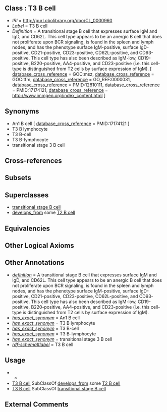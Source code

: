 
## Class : T3 B cell

 * *IRI* = http://purl.obolibrary.org/obo/CL_0000960
 * *Label* = T3 B cell
 * *Definition* = A transitional stage B cell that expresses surface IgM and IgD, and CD62L. This cell type appears to be an anergic B cell that does not proliferate upon BCR signaling, is found in the spleen and lymph nodes, and has the phenotype surface IgM-positive, surface IgD-positive, CD21-positive, CD23-positive, CD62L-positive, and CD93-positive. This cell type has also been described as IgM-low, CD19-positive, B220-positive, AA4-positive, and CD23-positive (i.e. this cell-type is distinguished from T2 cells by surface expression of IgM). [ [database_cross_reference](../../ef/oboInOwl#hasDbXref.md) = GOC:msz, [database_cross_reference](../../ef/oboInOwl#hasDbXref.md) = GOC:tfm, [database_cross_reference](../../ef/oboInOwl#hasDbXref.md) = GO_REF:0000031, [database_cross_reference](../../ef/oboInOwl#hasDbXref.md) = PMID:12810111, [database_cross_reference](../../ef/oboInOwl#hasDbXref.md) = PMID:17174121, [database_cross_reference](../../ef/oboInOwl#hasDbXref.md) = http://www.immgen.org/index_content.html ]

## Synonyms

 * An1 B cell [ [database_cross_reference](../../ef/oboInOwl#hasDbXref.md) = PMID:17174121 ]
 * T3 B lymphocyte
 * T3 B-cell
 * T3 B-lymphocyte
 * transitional stage 3 B cell

## Cross-references


## Subsets


## Superclasses

 * [transitional stage B cell](../../CL/18/CL_0000818.md)
 * [develops_from](../../RO/02/RO_0002202.md) some [T2 B cell](../../CL/59/CL_0000959.md)

## Equivalencies


## Other Logical Axioms


## Other Annotations

 * *[definition](../../IAO/15/IAO_0000115.md)* = A transitional stage B cell that expresses surface IgM and IgD, and CD62L. This cell type appears to be an anergic B cell that does not proliferate upon BCR signaling, is found in the spleen and lymph nodes, and has the phenotype surface IgM-positive, surface IgD-positive, CD21-positive, CD23-positive, CD62L-positive, and CD93-positive. This cell type has also been described as IgM-low, CD19-positive, B220-positive, AA4-positive, and CD23-positive (i.e. this cell-type is distinguished from T2 cells by surface expression of IgM).
 * *[has_exact_synonym](../../ym/oboInOwl#hasExactSynonym.md)* = An1 B cell
 * *[has_exact_synonym](../../ym/oboInOwl#hasExactSynonym.md)* = T3 B lymphocyte
 * *[has_exact_synonym](../../ym/oboInOwl#hasExactSynonym.md)* = T3 B-cell
 * *[has_exact_synonym](../../ym/oboInOwl#hasExactSynonym.md)* = T3 B-lymphocyte
 * *[has_exact_synonym](../../ym/oboInOwl#hasExactSynonym.md)* = transitional stage 3 B cell
 * *[rdf-schema#label](../../el/rdf-schema#label.md)* = T3 B cell

## Usage

 * -
 * [T3 B cell](../../CL/60/CL_0000960.md) SubClassOf [develops_from](../../RO/02/RO_0002202.md) some [T2 B cell](../../CL/59/CL_0000959.md)
 * [T3 B cell](../../CL/60/CL_0000960.md) SubClassOf [transitional stage B cell](../../CL/18/CL_0000818.md)

## External Comments

